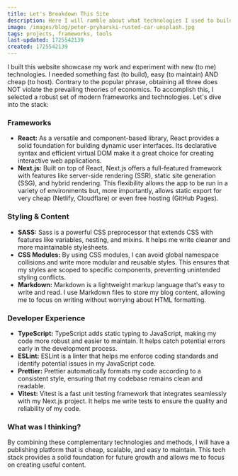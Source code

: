 ```yaml
---
title: Let's Breakdown This Site
description: Here I will ramble about what technologies I used to build this website.
image: /images/blog/peter-pryharski-rusted-car-unsplash.jpg
tags: projects, frameworks, tools
last-updated: 1725542139
created: 1725542139
---
```


I built this website showcase my work and experiment with new (to me) technologies. I needed something fast (to build), easy (to maintain) AND cheap (to host). Contrary to the popular phrase, obtaining all three does NOT violate the prevailing theories of economics. To accomplish this, I selected a robust set of modern frameworks and technologies. Let's dive into the stack:

### Frameworks

- **React:** As a versatile and component-based library, React provides a solid foundation for building dynamic user interfaces. Its declarative syntax and efficient virtual DOM make it a great choice for creating interactive web applications.
- **Next.js:** Built on top of React, Next.js offers a full-featured framework with features like server-side rendering (SSR), static site generation (SSG), and hybrid rendering. This flexibility allows the app to be run in a variety of environments but, more importantly, allows static export for very cheap (Netlify, Cloudflare) or even free hosting (GitHub Pages).

### Styling & Content

- **SASS:** Sass is a powerful CSS preprocessor that extends CSS with features like variables, nesting, and mixins. It helps me write cleaner and more maintainable stylesheets.
- **CSS Modules:** By using CSS modules, I can avoid global namespace collisions and write more modular and reusable styles. This ensures that my styles are scoped to specific components, preventing unintended styling conflicts.
- **Markdown:** Markdown is a lightweight markup language that's easy to write and read. I use Markdown files to store my blog content, allowing me to focus on writing without worrying about HTML formatting.

### Developer Experience

- **TypeScript:** TypeScript adds static typing to JavaScript, making my code more robust and easier to maintain. It helps catch potential errors early in the development process.
- **ESLint:** ESLint is a linter that helps me enforce coding standards and identify potential issues in my JavaScript code.
- **Prettier:** Prettier automatically formats my code according to a consistent style, ensuring that my codebase remains clean and readable.
- **Vitest:** Vitest is a fast unit testing framework that integrates seamlessly with my Next.js project. It helps me write tests to ensure the quality and reliability of my code.

### What was I thinking?

By combining these complementary technologies and methods, I will have a publishing platform that is cheap, scalable, and easy to maintain. This tech stack provides a solid foundation for future growth and allows me to focus on creating useful content.
